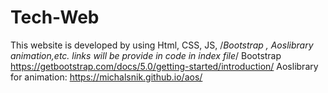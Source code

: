 # Tech-Web
This website is developed by using  Html, CSS, JS, /*Bootstrap , Aoslibrary animation,etc. links will be provide in code in index file*/
Bootstrap 
https://getbootstrap.com/docs/5.0/getting-started/introduction/
Aoslibrary for animation:
https://michalsnik.github.io/aos/
